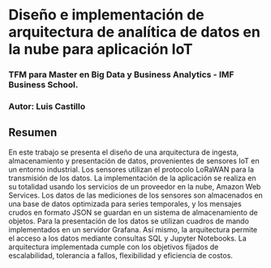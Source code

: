 # Diseño e implementación de arquitectura de analítica de datos en la nube para aplicación IoT
### TFM para Master en Big Data y Business Analytics - IMF Business School.
### Autor: Luis Castillo

## Resumen
En este trabajo se presenta el diseño de una arquitectura de ingesta, almacenamiento y presentación de datos, provenientes de sensores IoT en un entorno industrial. Los sensores utilizan el protocolo LoRaWAN para la transmisión de los datos. La implementación de la aplicación se realiza en su totalidad usando los servicios de un proveedor en la nube, Amazon Web Services. Los datos de las mediciones de los sensores son almacenados en una base de datos optimizada para series temporales, y los mensajes crudos en formato JSON se guardan en un sistema de almacenamiento de objetos. Para la presentación de los datos se utilizan cuadros de mando implementados en un servidor Grafana. Así mismo, la arquitectura permite el acceso a los datos mediante consultas SQL y Jupyter Notebooks. La arquitectura implementada cumple con los objetivos fijados de escalabilidad, tolerancia a fallos, flexibilidad y eficiencia de costos.

